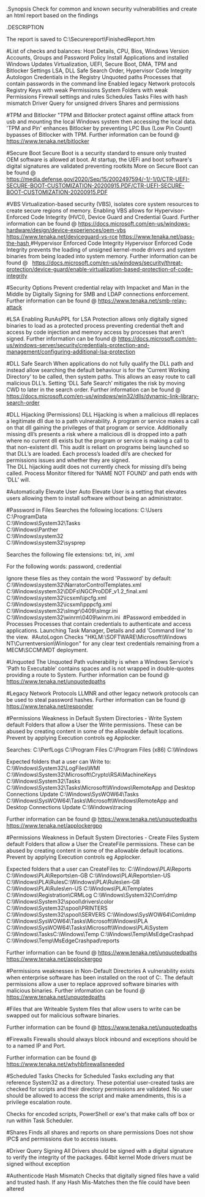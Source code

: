 .Synopsis
Check for common and known security vulnerabilities and create an html report based on the findings

.DESCRIPTION

The report is saved to C:\Securereport\FinishedReport.htm

#List of checks and balances:
Host Details, CPU, Bios, Windows Version
Accounts, Groups and Password Policy
Install Applications and installed Windows Updates
Virtualization, UEFI, Secure Boot, DMA, TPM and Bitlocker Settings
LSA, DLL Safe Search Order, Hypervisor Code Integrity
Autologon Credentials in the Registry
Unquoted paths
Processes that contain passwords in the command line
Enabled legacy Network protocols
Registry Keys with weak Permissions
System Folders with weak Permissions
Firewall settings and rules
Schedules Tasks
Files with hash mismatch
Driver Query for unsigned drivers
Shares and permissions

#TPM and Bitlocker
"TPM and Bitlocker protect against offline attack from usb and mounting the local Windows system then accessing the local data. 'TPM and Pin' enhances Bitlocker by preventing LPC Bus (Low Pin Count) bypasses of Bitlocker with TPM.
Further information can be found @
https://www.tenaka.net/bitlocker

#Secure Boot
Secure Boot is a security standard to ensure only trusted OEM software is allowed at boot. At startup, the UEFi and boot software's digital signatures are validated preventing rootkits
More on Secure Boot can be found @
https://media.defense.gov/2020/Sep/15/2002497594/-1/-1/0/CTR-UEFI-SECURE-BOOT-CUSTOMIZATION-20200915.PDF/CTR-UEFI-SECURE-BOOT-CUSTOMIZATION-20200915.PDF

#VBS
Virtualization-based security (VBS), isolates core system resources to create secure regions of memory. Enabling VBS allows for Hypervisor-Enforced Code Integrity (HVCI), Device Guard and Credential Guard.
Further information can be found @
https://docs.microsoft.com/en-us/windows-hardware/design/device-experiences/oem-vbs
https://www.tenaka.net/deviceguard-vs-rce
https://www.tenaka.net/pass-the-hash 
​
#Hypervisor Enforced Code Integrity
Hypervisor Enforced Code Integrity prevents the loading of unsigned kernel-mode drivers and system binaries from being loaded into system memory.
Further information can be found @  
https://docs.microsoft.com/en-us/windows/security/threat-protection/device-guard/enable-virtualization-based-protection-of-code-integrity

#Security Options
Prevent credential relay with Impacket and Man in the Middle by Digitally Signing for SMB and LDAP connections enforcement.
Further information can be found @
https://www.tenaka.net/smb-relay-attack

#LSA
Enabling RunAsPPL for LSA Protection allows only digitally signed binaries to load as a protected process preventing credential theft and access by code injection and memory access by processes that aren’t signed.
Further information can be found @ https://docs.microsoft.com/en-us/windows-server/security/credentials-protection-and-management/configuring-additional-lsa-protection

#DLL Safe Search
When applications do not fully qualify the DLL path and instead allow searching the default behaviour is for the ‘Current Working Directory’ to be called, then system paths. This allows an easy route to call malicious DLL’s. Setting ‘DLL Safe Search’ mitigates the risk by moving CWD to later in the search order.
Further information can be found @
https://docs.microsoft.com/en-us/windows/win32/dlls/dynamic-link-library-search-order

#DLL Hijacking (Permissions)
DLL Hijacking is when a malicious dll replaces a legitimate dll due to a path vulnerability. A program or service makes a call on that dll gaining the privileges of that program or service. Additionally missing dll’s presents a risk where a malicious dll is dropped into a path where no current dll exists but the program or service is making a call to that non-existent dll.
This audit is reliant on programs being launched so that DLL’s are loaded. Each process’s loaded dll’s are checked for permissions issues and whether they are signed.  
The DLL hijacking audit does not currently check for missing dll’s being called. Process Monitor filtered for ‘NAME NOT FOUND’ and path ends with ‘DLL’ will.


#Automatically Elevate User
Auto Elevate User is a setting that elevates users allowing them to install software without being an administrator. 

#Password in Files
Searches the following locations:
C:\Users\
C:\ProgramData\
C:\Windows\System32\Tasks\
C:\Windows\Panther\
C:\Windows\system32\
C:\Windows\system32\sysprep

Searches the following file extensions:
txt, ini, .xml

For the following words:
password, credential

Ignore these files as they contain the word 'Password' by default:
C:\Windows\system32\NarratorControlTemplates.xml
C:\Windows\system32\DDFs\NGCProDDF_v1.2_final.xml
C:\Windows\system32\icsxml\ipcfg.xml
C:\Windows\system32\icsxml\pppcfg.xml
C:\Windows\system32\slmgr\0409\slmgr.ini
C:\Windows\system32\winrm\0409\winrm.ini
​
#Password embedded in Processes
Processes that contain credentials to authenticate and access applications. Launching Task Manager, Details and add ‘Command line’ to the view.
​
#AutoLogon
Checks "HKLM:\SOFTWARE\Microsoft\Windows NT\Currentversion\Winlogon" for any clear text credentials remaining from a MECM\SCCM\MDT deployment.

#Unquoted
The Unquoted Path vulnerability is when a Windows Service's 'Path to Executable' contains spaces and is not wrapped in double-quotes providing a route to System.
Further information can be found @
https://www.tenaka.net/unquotedpaths

#Legacy Network Protocols
LLMNR and other legacy network protocols can be used to steal password hashes.
Further information can be found @
https://www.tenaka.net/responder

#Permissions Weakness in Default System Directories - Write
System default Folders that allow a User the Write permissions. These can be abused by creating content in some of the allowable default locations. Prevent by applying Execution controls eg Applocker.

Searches:
C:\PerfLogs
C:\Program Files
C:\Program Files (x86)
C:\Windows

Expected folders that a user can Write to:
C:\Windows\System32\LogFiles\WMI
C:\Windows\System32\Microsoft\Crypto\RSA\MachineKeys
C:\Windows\System32\Tasks
C:\Windows\System32\Tasks\Microsoft\Windows\RemoteApp and Desktop Connections Update
C:\Windows\SysWOW64\Tasks
C:\Windows\SysWOW64\Tasks\Microsoft\Windows\RemoteApp and Desktop Connections Update
C:\Windows\tracing

Further information can be found @
https://www.tenaka.net/unquotedpaths
https://www.tenaka.net/applockergpo

#Permissions Weakness in Default System Directories - Create Files
System default Folders that allow a User the CreateFile permissions. These can be abused by creating content in some of the allowable default locations. Prevent by applying Execution controls eg Applocker.

Expected folders that a user can CreateFiles to:
C:\Windows\PLA\Reports
C:\Windows\PLA\Reports\en-GB
C:\Windows\PLA\Reports\en-US
C:\Windows\PLA\RulesC:\Windows\PLA\Rules\en-GB
C:\Windows\PLA\Rules\en-US
C:\Windows\PLA\Templates
C:\Windows\Registration\CRMLog
C:\Windows\System32\Com\dmp
C:\Windows\System32\spool\drivers\color
C:\Windows\System32\spool\PRINTERS
C:\Windows\System32\spool\SERVERS
C:\Windows\SysWOW64\Com\dmp
C:\Windows\SysWOW64\Tasks\Microsoft\Windows\PLA
C:\Windows\SysWOW64\Tasks\Microsoft\Windows\PLA\System
C:\Windows\TasksC:\Windows\Temp
C:\Windows\Temp\MsEdgeCrashpad
C:\Windows\Temp\MsEdgeCrashpad\reports

Further information can be found @
https://www.tenaka.net/unquotedpaths
https://www.tenaka.net/applockergpo

#Permissions weaknesses in Non-Default Directories
A vulnerability exists when enterprise software has been installed on the root of C:\. The default permissions allow a user to replace approved software binaries with malicious binaries.
Further information can be found @
https://www.tenaka.net/unquotedpaths

#Files that are Writeable
System files that allow users to write can be swapped out for malicious software binaries.

Further information can be found @
https://www.tenaka.net/unquotedpaths

#Firewalls
Firewalls should always block inbound and exceptions should be to a named IP and Port.

Further information can be found @
https://www.tenaka.net/whyhbfirewallsneeded

#Scheduled Tasks
Checks for Scheduled Tasks excluding any that reference System32 as a directory. 
These potential user-created tasks are checked for scripts and their directory permissions are validated. 
No user should be allowed to access the script and make amendments, this is a privilege escalation route.

Checks for encoded scripts, PowerShell or exe's that make calls off box or run within Task Scheduler.

#Shares
Finds all shares and reports on share permissions
Does not show IPC$ and permissions due to access issues.

#Driver Query Signing
All Drivers should be signed with a digital signature to verify the integrity of the packages. 64bit kernel Mode drivers must be signed without exception

#Authenticode Hash Mismatch
Checks that digitally signed files have a valid and trusted hash. If any Hash Mis-Matches then the file could have been altered
